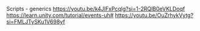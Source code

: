 Scripts - generics
https://youtu.be/k4JlFxPcqlg?si=1-2RQlB0eVKLDoqf
https://learn.unity.com/tutorial/events-uh#
https://youtu.be/OuZrhykVytg?si=FMLJTySKu1V698yf